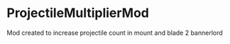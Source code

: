 # ProjectileMultiplierMod
Mod created to increase projectile count in mount and blade 2 bannerlord 
